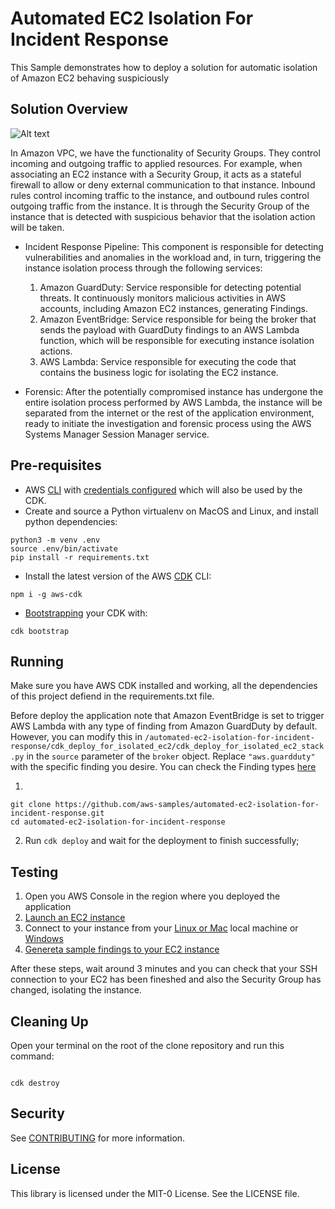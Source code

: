 # Automated EC2 Isolation For Incident Response
This Sample demonstrates how to deploy a solution for automatic isolation of Amazon EC2 behaving suspiciously

## Solution Overview
![Alt text](https://d195kho0tyqjph.cloudfront.net/GitHub/EC2-Isolation-Blogpost-Diagram.png? "Solution Overview")

In Amazon VPC, we have the functionality of Security Groups. They control incoming and outgoing traffic to applied resources. For example, when associating an EC2 instance with a Security Group, it acts as a stateful firewall to allow or deny external communication to that instance. Inbound rules control incoming traffic to the instance, and outbound rules control outgoing traffic from the instance. It is through the Security Group of the instance that is detected with suspicious behavior that the isolation action will be taken.

* Incident Response Pipeline: This component is responsible for detecting vulnerabilities and anomalies in the workload and, in turn, triggering the instance isolation process through the following services:
    1. Amazon GuardDuty: Service responsible for detecting potential threats. It continuously monitors malicious activities in AWS accounts, including Amazon EC2 instances, generating Findings.
    2. Amazon EventBridge: Service responsible for being the broker that sends the payload with GuardDuty findings to an AWS Lambda function, which will be responsible for executing instance isolation actions.
    3. AWS Lambda: Service responsible for executing the code that contains the business logic for isolating the EC2 instance.

* Forensic: After the potentially compromised instance has undergone the entire isolation process performed by AWS Lambda, the instance will be separated from the internet or the rest of the application environment, ready to initiate the investigation and forensic process using the AWS Systems Manager Session Manager service.

## Pre-requisites
* AWS [CLI](https://docs.aws.amazon.com/cli/latest/userguide/cli-chap-welcome.html) with [credentials configured](https://docs.aws.amazon.com/cli/latest/userguide/cli-configure-files.html) which will also be used by the CDK.
* Create and source a Python virtualenv on MacOS and Linux, and install python dependencies: 
<pre><code>python3 -m venv .env
source .env/bin/activate
pip install -r requirements.txt
</code></pre>

* Install the latest version of the AWS [CDK](https://docs.aws.amazon.com/cdk/v2/guide/getting_started.html) CLI:
<pre><code>npm i -g aws-cdk</code></pre>
* [Bootstrapping](https://docs.aws.amazon.com/cdk/v2/guide/bootstrapping.html) your CDK with:
<pre><code>cdk bootstrap</code></pre>


## Running
Make sure you have AWS CDK installed and working, all the dependencies of this project defiend in the requirements.txt file.

Before deploy the application note that Amazon EventBridge is set to trigger AWS Lambda with any type of finding from Amazon GuardDuty by default. However, you can modify this in <code>/automated-ec2-isolation-for-incident-response/cdk_deploy_for_isolated_ec2/cdk_deploy_for_isolated_ec2_stack.py</code> in the <code>source</code> parameter of the <code>broker</code> object. Replace <code>"aws.guardduty"</code> with the specific finding you desire.
You can check the Finding types [here](https://docs.aws.amazon.com/guardduty/latest/ug/guardduty_finding-types-active.html)

1.
<pre><code>git clone https://github.com/aws-samples/automated-ec2-isolation-for-incident-response.git
cd automated-ec2-isolation-for-incident-response 
</code></pre>
2. Run <code>cdk deploy</code> and wait for the deployment to finish successfully;

## Testing
1. Open you AWS Console in the region where you deployed the application
2. [Launch an EC2 instance](https://docs.aws.amazon.com/AWSEC2/latest/UserGuide/EC2_GetStarted.html#ec2-launch-instance) 
3. Connect to your instance from your [Linux or Mac](https://docs.aws.amazon.com/AWSEC2/latest/UserGuide/connect-linux-inst-ssh.html) local machine or [Windows](https://docs.aws.amazon.com/AWSEC2/latest/UserGuide/connect-linux-inst-from-windows.html)
4. [Genereta sample findings to your EC2 instance](https://docs.aws.amazon.com/guardduty/latest/ug/sample_findings.html#guardduty_findings-scripts)

After these steps, wait around 3 minutes and you can check that your SSH connection to your EC2 has been fineshed and also the Security Group has changed, isolating the instance.

## Cleaning Up
Open your terminal on the root of the clone repository and run this command:
<pre><code>
cdk destroy
</code></pre>

## Security

See [CONTRIBUTING](CONTRIBUTING.md#security-issue-notifications) for more information.

## License

This library is licensed under the MIT-0 License. See the LICENSE file.

